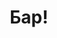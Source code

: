 ---
layout: post
title: Бар!
description: 'Где пить?'
image: assets/images/bar01.jpg
nav-menu: true
show_tile: true
---